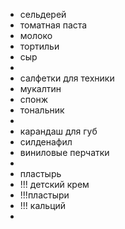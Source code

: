 - сельдерей
- томатная паста
- молоко
- тортильи
- сыр
-
- салфетки для техники
- мукалтин
- спонж
- тональник
-
- карандаш для губ
- силденафил
- виниловые перчатки
-
- пластырь
- !!! детский крем
- !!!пластыри
- !!! кальций
-
